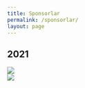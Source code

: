 ```yaml
---
title: Sponsorlar
permalink: /sponsorlar/
layout: page
---
```


<h2 class="fw-light mt-5 mb-4">2021</h2>

<div class="row">
  <div class="col-12 col-md-6">
    <a href="https://www.webtekno.com/">
      <img src="https://robot.metu.edu.tr/wp-content/uploads/2020/10/webtekno.png">
    </a>
  </div>
  <div class="col-12 col-md-6">
    <a href="https://www.robolinkmarket.com/">
      <img src="https://robot.metu.edu.tr/wp-content/uploads/2020/10/robolink.png">
    </a>
  </div>
</div>

<!-- <h2 class="fw-light mt-5 mb-4">2020</h2>

<div class="row">
  <div class="col-12 ">
    <img src="">
  </div>
  <div class="col-12 col-md-6">
    <img src="">
  </div>
</div>
   -->
